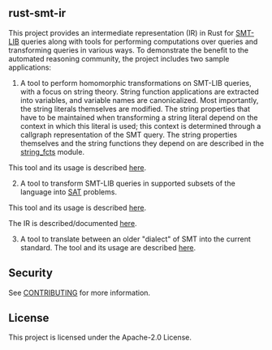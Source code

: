 ## rust-smt-ir

This project provides an intermediate representation (IR) in Rust for [SMT-LIB](http://smtlib.cs.uiowa.edu/about.shtml) queries along with tools for performing computations over queries and transforming queries in various ways. To demonstrate the benefit to the automated reasoning community, the project includes two sample applications:

 1. A tool to perform homomorphic transformations on SMT-LIB queries, with a focus on string theory. String function applications are extracted into variables, and variable names are canonicalized. Most importantly, the string literals themselves are modified. The string properties that have to be maintained when transforming a string literal depend on the context in which this literal is used; this context is determined through a callgraph representation of the SMT query. The string properties themselves and the string functions they depend on are described in the [string_fcts](https://github.com/awslabs/rust-smt-ir/tree/main/cargo-project/amzn-smt-string-transformer/src/string_fcts.rs) module.

This tool and its usage is described [here](https://github.com/awslabs/rust-smt-ir/tree/main/cargo-project/amzn-smt-string-transformer).

 2. A tool to transform SMT-LIB queries in supported subsets of the language into [SAT](https://en.wikipedia.org/wiki/Boolean_satisfiability_problem) problems.

This tool and its usage is described [here](https://github.com/awslabs/rust-smt-ir/tree/main/cargo-project/amzn-smt-eager-arithmetic).

The IR is described/documented [here](https://github.com/awslabs/rust-smt-ir/tree/main/cargo-project/amzn-smt-ir).

 3. A tool to translate between an older "dialect" of SMT into the current standard. The tool and its usage are described [here](https://github.com/awslabs/rust-smt-ir/tree/main/cargo-project/amzn-smt-string-fct-updater).

## Security

See [CONTRIBUTING](CONTRIBUTING.md#security-issue-notifications) for more information.

## License

This project is licensed under the Apache-2.0 License.

